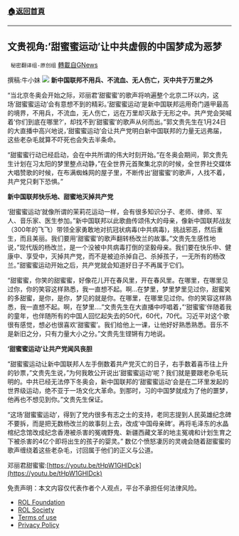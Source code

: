 ###  [:house:返回首頁](https://github.com/ourhimalayas/txt)
---


## 文贵视角:&#8217;甜蜜蜜运动&#8217;让中共虚假的中国梦成为恶梦
` 秘密翻译组-原创组` [轉載自GNews](https://gnews.org/zh-hans/1907801/)

撰稿:牛小妹
![](https://assets.gnews.org/wp-content/uploads/2022/01/Image-1-2-11.jpg)
**新中国联邦不用兵、不流血、无人伤亡，灭中共于万里之外**

“当北京冬奥会开始之际，邓丽君’甜蜜蜜’的歌声将响遍整个北京二环以内，这场’甜蜜蜜运动’会有意想不到的精彩。’甜蜜蜜运动’是新中国联邦运用奇门遁甲最高的境界，不用兵，不流血，无人伤亡，远在万里却灭敌于无形之中。共产党会哭喊着’你们到底在哪里?’，却找不到’甜蜜蜜’的歌声从何而出。”郭文贵先生在1月24日的大直播中高兴地说，’甜蜜蜜运动’会让共产党明白新中国联邦的力量无远弗届，这些老杂毛就算不吓死也会失去半条命。

“甜蜜蜜行动已经启动，会在中共所谓的伟大时刻开始。”在冬奥会期间，郭文贵先生计划在习太阳的梦里整点动静，”在全世界元首聚集北京的时候，全世界社交媒体大唱赞歌的时候，在布满蜘蛛网的屋子里，不断传出’甜蜜蜜’的歌声，人找不着，共产党只剩下恐惧。”

**新中国联邦快乐地、甜蜜地灭掉共产党**

‘甜蜜蜜运动’就像所谓的茉莉花运动一样，会有很多知识分子、老师、律师、军人、音乐家、医生参加。”新中国联邦以此歌曲传颂伟大的母亲，像新中国联邦战友（300年的飞飞）带领全家勇敢地对抗冠状病毒(中共病毒)，挑战邪恶，然后重生，而且美丽。我们要用’甜蜜蜜’的歌声翻转杨改兰的故事。”文贵先生感性地说，”现代版的杨改兰，是一个没被中共病毒打倒的坚毅母亲。我们要在快乐中、健康中、享受中，灭掉共产党，而不是被迫杀掉自己、杀掉孩子，一无所有的杨改兰。”甜蜜蜜运动开始之后，共产党就会知道好日子不再属于它们。

“甜蜜蜜，你笑的甜蜜蜜，好像花儿开在春风里，开在春风里。在哪里，在哪里见过你，你的笑容这样熟悉，我一直想不起。啊…在梦里，梦里梦里见过你，甜蜜笑的多甜蜜，是你，是你，梦见的就是你。在哪里，在哪里见过你。你的笑容这样熟悉，我一直想不起。啊，在梦里….”文贵先生在大直播中哼唱着，”‘甜蜜蜜’伴随着我的童年，也伴随所有的中国人回忆起失去的50代，60代，70代。习近平对这个歌很有感觉，想必也很喜欢’甜蜜蜜’。我们给他上一课，让他好好熟悉熟悉。音乐不是新旧之分，只有力量大小之分。”文贵先生铿锵有力地说。

**‘甜蜜蜜运动’让共产党闻风丧胆**

“甜蜜蜜运动让新中国联邦人左手倒数着共产党灭亡的日子，右手数着喜币往上升的钞票，”文贵先生说，”为何我敢公开说出’甜蜜蜜运动’呢？我们就是要跟老杂毛玩明的。中共已经无法停下冬奥会，新中国联邦的’甜蜜蜜运动’会是在二环里发起的世界级运动，绝不亚于一场文化大革命。到那时，习的中国梦就成为了他的噩梦，他再也不想见到你。”文贵先生保证。

“这场’甜蜜蜜运动’，得到了党内很多有志之士的支持，老同志提到人民英雄纪念碑不要拆，而是把无数杨改兰的故事刻上去，改成’中国母亲碑’。再将毛泽东的水晶棺纪念馆改成纪念香港被杀害的冤魂野鬼、新疆西藏文革的地主冤魂和计划生育之下被杀害的4亿个即将出生的孩子的婴灵。” 数亿个愤怒凄厉的灵魂会随着甜蜜蜜的歌声缠绕着这些老杂毛，讨回属于他们的正义与公道。

邓丽君甜蜜蜜:[https://youtu.be/tHpW1GHlDck](https://youtu.be/tHpW1GHlDck)

 

免责声明：本文内容仅代表作者个人观点，平台不承担任何法律风险。

- [ROL Foundation](https://rolfoundation.org/)
- [ROL Society](https://rolsociety.org/)
- [Terms of use](https://gnews.org/terms-of-use-3/)
- [Privacy Policy](https://gnews.org/privacy-policy/)
